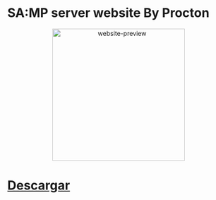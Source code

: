 # SA:MP server website By Procton

<p align="center">
    <img width="300" src="https://github.com/neetoons/samp-server-website-Procton/blob/main/preview.jpg" alt="website-preview">
</p>

# [Descargar](https://github.com/neetoons/samp-server-website-Procton/releases/download/1.0/samp-server-website-Procton.zip)